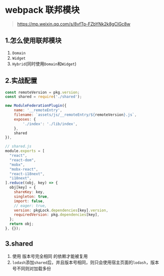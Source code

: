 # webpack 联邦模块

> https://mp.weixin.qq.com/s/8vfTp-FZbYNk2k8gCIGc8w

## 1.怎么使用联邦模块

1. `Domain`
2. `Widget`
3. `Hybrid`(同时使用`Domain`和`Widget`)

## 2.实战配置

```js
const remoteVersion = pkg.version;
const shared = require('./shared');

new ModuleFederationPlugin({
    name: '__remoteEntry',
    filename: `assets/js/__remoteEntry/${remoteVersion}.js`,
    exposes: {
        './index': './lib/index',
    },
    shared
}),
```

```js
// shared.js
module.exports = [
  "react",
  "react-dom",
  "mobx",
  "mobx-react",
  "react-i18next",
  "i18next",
].reduce((obj, key) => {
  obj[key] = {
    shareKey: key,
    singleton: true,
    import: false,
    // eager: true,
    version: pkgLock.dependencies[key].version,
    requiredVersion: pkg.dependencies[key],
  };
  return obj;
}, {});
```

## 3.shared

1. 使用 版本号完全相同 的依赖才能被复用
2. `lodash`添加`shared`后，并且版本号相同，则只会使用宿主页面的`lodash`，版本号不同则对加载多份
